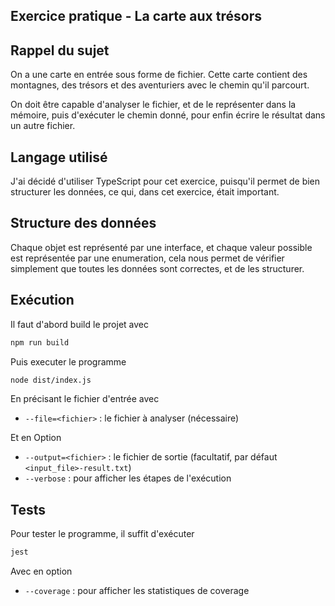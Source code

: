 ## Exercice pratique - La carte aux trésors

## Rappel du sujet

On a une carte en entrée sous forme de fichier. Cette carte contient des montagnes, des trésors et des aventuriers avec le chemin qu'il parcourt.

On doit être capable d'analyser le fichier, et de le représenter dans la mémoire, puis d'exécuter le chemin donné, pour enfin écrire le résultat dans un autre fichier.

## Langage utilisé

J'ai décidé d'utiliser TypeScript pour cet exercice, puisqu'il permet de bien structurer les données, ce qui, dans cet exercice, était important.

## Structure des données

Chaque objet est représenté par une interface, et chaque valeur possible est représentée par une enumeration, cela nous permet de vérifier simplement que toutes les données sont correctes, et de les structurer.

## Exécution

Il faut d'abord build le projet avec
````bash
npm run build
````
Puis executer le programme
````bash    
node dist/index.js
````
En précisant le fichier d'entrée avec 
- `--file=<fichier>` : le fichier à analyser (nécessaire)

Et en Option
- `--output=<fichier>` : le fichier de sortie (facultatif, par défaut `<input_file>-result.txt`)
- `--verbose` : pour afficher les étapes de l'exécution


## Tests

Pour tester le programme, il suffit d'exécuter
````bash
jest
````
Avec en option
- `--coverage` : pour afficher les statistiques de coverage






